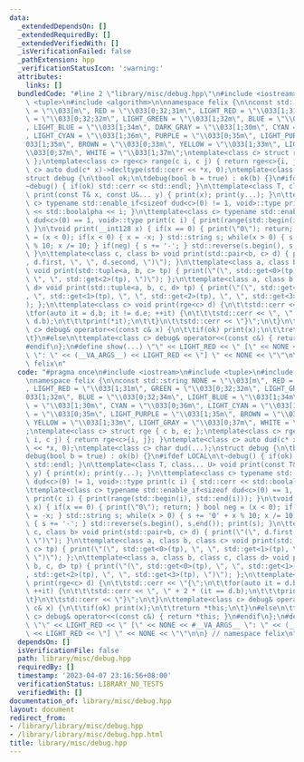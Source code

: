```yaml
---
data:
  _extendedDependsOn: []
  _extendedRequiredBy: []
  _extendedVerifiedWith: []
  _isVerificationFailed: false
  _pathExtension: hpp
  _verificationStatusIcon: ':warning:'
  attributes:
    links: []
  bundledCode: "#line 2 \"library/misc/debug.hpp\"\n#include <iostream>\n#include\
    \ <tuple>\n#include <algorithm>\n\nnamespace felix {\n\nconst std::string NONE\
    \ = \"\\033[m\", RED = \"\\033[0;32;31m\", LIGHT_RED = \"\\033[1;31m\", GREEN\
    \ = \"\\033[0;32;32m\", LIGHT_GREEN = \"\\033[1;32m\", BLUE = \"\\033[0;32;34m\"\
    , LIGHT_BLUE = \"\\033[1;34m\", DARK_GRAY = \"\\033[1;30m\", CYAN = \"\\033[0;36m\"\
    , LIGHT_CYAN = \"\\033[1;36m\", PURPLE = \"\\033[0;35m\", LIGHT_PURPLE = \"\\\
    033[1;35m\", BROWN = \"\\033[0;33m\", YELLOW = \"\\033[1;33m\", LIGHT_GRAY = \"\
    \\033[0;37m\", WHITE = \"\\033[1;37m\";\ntemplate<class c> struct rge { c b, e;\
    \ };\ntemplate<class c> rge<c> range(c i, c j) { return rge<c>{i, j}; }\ntemplate<class\
    \ c> auto dud(c* x)->decltype(std::cerr << *x, 0);\ntemplate<class c> char dud(...);\n\
    struct debug {\n\tbool ok;\n\tdebug(bool b = true) : ok(b) {}\n#ifdef LOCAL\n\t\
    ~debug() { if(ok) std::cerr << std::endl; }\n\ttemplate<class T, class... U> void\
    \ print(const T& x, const U&... y) { print(x); print(y...); }\n\ttemplate<class\
    \ c> typename std::enable_if<sizeof dud<c>(0) != 1, void>::type print(c i) { std::cerr\
    \ << std::boolalpha << i; }\n\ttemplate<class c> typename std::enable_if<sizeof\
    \ dud<c>(0) == 1, void>::type print(c i) { print(range(std::begin(i), std::end(i)));\
    \ }\n\tvoid print(__int128 x) { if(x == 0) { print(\"0\"); return; } bool neg\
    \ = (x < 0); if(x < 0) { x = -x; } std::string s; while(x > 0) { s += '0' + x\
    \ % 10; x /= 10; } if(neg) { s += '-'; } std::reverse(s.begin(), s.end()); print(s);\
    \ }\n\ttemplate<class c, class b> void print(std::pair<b, c> d) { print(\"(\"\
    , d.first, \", \", d.second, \")\"); }\n\ttemplate<class a, class b, class c>\
    \ void print(std::tuple<a, b, c> tp) { print(\"(\", std::get<0>(tp), \", \", std::get<1>(tp),\
    \ \", \", std::get<2>(tp), \")\"); };\n\ttemplate<class a, class b, class c, class\
    \ d> void print(std::tuple<a, b, c, d> tp) { print(\"(\", std::get<0>(tp), \"\
    , \", std::get<1>(tp), \", \", std::get<2>(tp), \", \", std::get<3>(tp), \")\"\
    ); };\n\ttemplate<class c> void print(rge<c> d) {\n\t\tstd::cerr << \"{\";\n\t\
    \tfor(auto it = d.b; it != d.e; ++it) {\n\t\t\tstd::cerr << \", \" + 2 * (it ==\
    \ d.b);\n\t\t\tprint(*it);\n\t\t}\n\t\tstd::cerr << \"}\";\n\t}\n\ttemplate<class\
    \ c> debug& operator<<(const c& x) {\n\t\tif(ok) print(x);\n\t\treturn *this;\n\
    \t}\n#else\n\ttemplate<class c> debug& operator<<(const c&) { return *this; }\n\
    #endif\n};\n#define show(...) \"\" << LIGHT_RED << \" [\" << NONE << #__VA_ARGS__\
    \ \": \" << (__VA_ARGS__) << LIGHT_RED << \"] \" << NONE << \"\"\n\n} // namespace\
    \ felix\n"
  code: "#pragma once\n#include <iostream>\n#include <tuple>\n#include <algorithm>\n\
    \nnamespace felix {\n\nconst std::string NONE = \"\\033[m\", RED = \"\\033[0;32;31m\"\
    , LIGHT_RED = \"\\033[1;31m\", GREEN = \"\\033[0;32;32m\", LIGHT_GREEN = \"\\\
    033[1;32m\", BLUE = \"\\033[0;32;34m\", LIGHT_BLUE = \"\\033[1;34m\", DARK_GRAY\
    \ = \"\\033[1;30m\", CYAN = \"\\033[0;36m\", LIGHT_CYAN = \"\\033[1;36m\", PURPLE\
    \ = \"\\033[0;35m\", LIGHT_PURPLE = \"\\033[1;35m\", BROWN = \"\\033[0;33m\",\
    \ YELLOW = \"\\033[1;33m\", LIGHT_GRAY = \"\\033[0;37m\", WHITE = \"\\033[1;37m\"\
    ;\ntemplate<class c> struct rge { c b, e; };\ntemplate<class c> rge<c> range(c\
    \ i, c j) { return rge<c>{i, j}; }\ntemplate<class c> auto dud(c* x)->decltype(std::cerr\
    \ << *x, 0);\ntemplate<class c> char dud(...);\nstruct debug {\n\tbool ok;\n\t\
    debug(bool b = true) : ok(b) {}\n#ifdef LOCAL\n\t~debug() { if(ok) std::cerr <<\
    \ std::endl; }\n\ttemplate<class T, class... U> void print(const T& x, const U&...\
    \ y) { print(x); print(y...); }\n\ttemplate<class c> typename std::enable_if<sizeof\
    \ dud<c>(0) != 1, void>::type print(c i) { std::cerr << std::boolalpha << i; }\n\
    \ttemplate<class c> typename std::enable_if<sizeof dud<c>(0) == 1, void>::type\
    \ print(c i) { print(range(std::begin(i), std::end(i))); }\n\tvoid print(__int128\
    \ x) { if(x == 0) { print(\"0\"); return; } bool neg = (x < 0); if(x < 0) { x\
    \ = -x; } std::string s; while(x > 0) { s += '0' + x % 10; x /= 10; } if(neg)\
    \ { s += '-'; } std::reverse(s.begin(), s.end()); print(s); }\n\ttemplate<class\
    \ c, class b> void print(std::pair<b, c> d) { print(\"(\", d.first, \", \", d.second,\
    \ \")\"); }\n\ttemplate<class a, class b, class c> void print(std::tuple<a, b,\
    \ c> tp) { print(\"(\", std::get<0>(tp), \", \", std::get<1>(tp), \", \", std::get<2>(tp),\
    \ \")\"); };\n\ttemplate<class a, class b, class c, class d> void print(std::tuple<a,\
    \ b, c, d> tp) { print(\"(\", std::get<0>(tp), \", \", std::get<1>(tp), \", \"\
    , std::get<2>(tp), \", \", std::get<3>(tp), \")\"); };\n\ttemplate<class c> void\
    \ print(rge<c> d) {\n\t\tstd::cerr << \"{\";\n\t\tfor(auto it = d.b; it != d.e;\
    \ ++it) {\n\t\t\tstd::cerr << \", \" + 2 * (it == d.b);\n\t\t\tprint(*it);\n\t\
    \t}\n\t\tstd::cerr << \"}\";\n\t}\n\ttemplate<class c> debug& operator<<(const\
    \ c& x) {\n\t\tif(ok) print(x);\n\t\treturn *this;\n\t}\n#else\n\ttemplate<class\
    \ c> debug& operator<<(const c&) { return *this; }\n#endif\n};\n#define show(...)\
    \ \"\" << LIGHT_RED << \" [\" << NONE << #__VA_ARGS__ \": \" << (__VA_ARGS__)\
    \ << LIGHT_RED << \"] \" << NONE << \"\"\n\n} // namespace felix\n"
  dependsOn: []
  isVerificationFile: false
  path: library/misc/debug.hpp
  requiredBy: []
  timestamp: '2023-04-07 23:16:56+08:00'
  verificationStatus: LIBRARY_NO_TESTS
  verifiedWith: []
documentation_of: library/misc/debug.hpp
layout: document
redirect_from:
- /library/library/misc/debug.hpp
- /library/library/misc/debug.hpp.html
title: library/misc/debug.hpp
---
```

